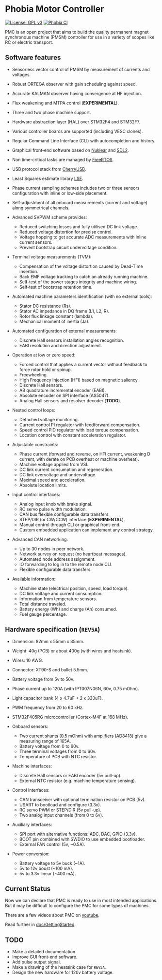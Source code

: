 # Phobia Motor Controller

[![License: GPL v3](https://img.shields.io/badge/License-GPLv3-blue.svg)](https://www.gnu.org/licenses/gpl-3.0)
[![Phobia CI](https://github.com/rombrew/phobia/actions/workflows/makefile.yml/badge.svg)](https://github.com/rombrew/phobia/actions/workflows/makefile.yml)

PMC is an open project that aims to build the quality permanent magnet
synchronous machine (PMSM) controller for use in a variety of scopes like RC or
electric transport.

## Software features

* Sensorless vector control of PMSM by measurement of currents and voltages.
* Robust ORTEGA observer with gain scheduling against speed.
* Accurate KALMAN observer having convergence at HF injection.
* Flux weakening and MTPA control (**EXPERIMENTAL**).
* Three and two phase machine support.
* Hardware abstraction layer (HAL) over STM32F4 and STM32F7.
* Various controller boards are supported (including VESC clones).
* Regular Command Line Interface (CLI) with autocompletion and history.
* Graphical front-end software based on
  [Nuklear](https://github.com/Immediate-Mode-UI/Nuklear) and
  [SDL2](https://www.libsdl.org/).
* Non time-critical tasks are managed by
  [FreeRTOS](http://www.freertos.org/).
* USB protocol stack from
  [CherryUSB](https://github.com/sakumisu/CherryUSB).
* Least Squares estimate library
  [LSE](https://github.com/rombrew/lse).

* Phase current sampling schemes includes two or three sensors configuration
  with inline or low-side placement.
* Self-adjustment of all onboard measurements (current and voltage) along
  symmetrical channels.

* Advanced SVPWM scheme provides:
	* Reduced switching losses and fully utilised DC link voltage.
	* Reduced voltage distortion for precise control.
	* Voltage hopping to get accurate ADC measurements with inline current sensors.
	* Prevent bootstrap circuit undervoltage condition.

* Terminal voltage measurements (TVM):
	* Compensation of the voltage distortion caused by Dead-Time insertion.
	* Back EMF voltage tracking to catch an already running machine.
	* Self-test of the power stages integrity and machine wiring.
	* Self-test of bootstrap retention time.

* Automated machine parameters identification (with no external tools):
	* Stator DC resistance (Rs).
	* Stator AC impedance in DQ frame (L1, L2, R).
	* Rotor flux linkage constant (lambda).
	* Mechanical moment of inertia (Ja).

* Automated configuration of external measurements:
	* Discrete Hall sensors installation angles recognition.
	* EABI resolution and direction adjustment.

* Operation at low or zero speed:
	* Forced control that applies a current vector without feedback to
	  force rotor hold or spinup.
	* Freewheeling.
	* High Frequency Injection (HFI) based on magnetic saliency.
	* Discrete Hall sensors.
	* AB quadrature incremental encoder (EABI).
	* Absolute encoder on SPI interface (AS5047).
	* Analog Hall sensors and resolver decoder (**TODO**).

* Nested control loops:
	* Detached voltage monitoring.
	* Current control PI regulator with feedforward compensation.
	* Speed control PID regulator with load torque compensation.
	* Location control with constant acceleration regulator.

* Adjustable constraints:
	* Phase current (forward and reverse, on HFI current, weakening D current,
	  with derate on PCB overheat or machine overheat).
	* Machine voltage applied from VSI.
	* DC link current consumption and regeneration.
	* DC link overvoltage and undervoltage.
	* Maximal speed and acceleration.
	* Absolute location limits.

* Input control interfaces:
	* Analog input knob with brake signal.
	* RC servo pulse width modulation.
	* CAN bus flexible configurable data transfers.
	* STEP/DIR (or CW/CCW) interface (**EXPERIMENTAL**).
	* Manual control through CLI or graphical front-end.
	* Custom embedded application can implement any control strategy.

* Advanced CAN networking:
	* Up to 30 nodes in peer network.
	* Network survey on request (no heartbeat messages).
	* Automated node address assignment.
	* IO forwarding to log in to the remote node CLI.
	* Flexible configurable data transfers.

* Available information:
	* Machine state (electrical position, speed, load torque).
	* DC link voltage and current consumption.
	* Information from temperature sensors.
	* Total distance traveled.
	* Battery energy (Wh) and charge (Ah) consumed.
	* Fuel gauge percentage.

## Hardware specification (`REV5A`)

* Dimension: 82mm x 55mm x 35mm.
* Weight: 40g (PCB) or about 400g (with wires and heatsink).
* Wires: 10 AWG.
* Connector: XT90-S and bullet 5.5mm.
* Battery voltage from 5v to 50v.
* Phase current up to 120A (with IPT007N06N, 60v, 0.75 mOhm).
* Light capacitor bank (4 x 4.7uF + 2 x 330uF).
* PWM frequency from 20 to 60 kHz.
* STM32F405RG microcontroller (Cortex-M4F at 168 MHz).

* Onboard sensors:
	* Two current shunts (0.5 mOhm) with amplifiers (AD8418) give a
	  measuring range of 165A.
	* Battery voltage from 0 to 60v.
	* Three terminal voltages from 0 to 60v.
	* Temperature of PCB with NTC resistor.

* Machine interfaces:
	* Discrete Hall sensors or EABI encoder (5v pull-up).
	* External NTC resistor (e.g. machine temperature sensing).

* Control interfaces:
	* CAN transceiver with optional termination resistor on PCB (5v).
	* USART to bootload and configure (3.3v).
	* RC servo PWM or STEP/DIR (5v pull-up).
	* Two analog input channels (from 0 to 6v).

* Auxiliary interfaces:
	* SPI port with alternative functions: ADC, DAC, GPIO (3.3v).
	* BOOT pin combined with SWDIO to use embedded bootloader.
	* External FAN control (5v, ~0.5A).

* Power conversion:
	* Battery voltage to 5v buck (~1A).
	* 5v to 12v boost (~100 mA).
	* 5v to 3.3v linear (~400 mA).

## Current Status

Now we can declare that PMC is ready to use in most intended applications. But
it may be difficult to configure the PMC for some types of machines.

There are a few videos about PMC on [youtube](https://www.youtube.com/@romblv).

Read further in [doc/GettingStarted](doc/GettingStarted.md).

## TODO

* Make a detailed documentation.
* Improve GUI front-end software.
* Add pulse output signal.
* Make a drawing of the heatsink case for `REV5A`.
* Design the new hardware for 120v battery voltage.

